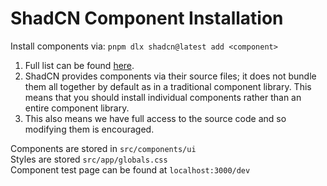 # ShadCN Component Installation
Install components via: `pnpm dlx shadcn@latest add <component>`
1. Full list can be found [here](https://ui.shadcn.com/docs/components/accordion).
2. ShadCN provides components via their source files; it does not bundle them all together by default as in a traditional component library. This means that you should install individual components rather than an entire component library.
3. This also means we have full access to the source code and so modifying them is encouraged.

Components are stored in `src/components/ui`  
Styles are stored `src/app/globals.css`  
Component test page  can be found at `localhost:3000/dev`
